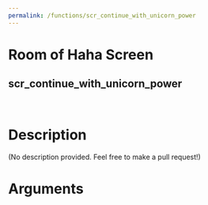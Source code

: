 ```yaml
---
permalink: /functions/scr_continue_with_unicorn_power
---
```

# Room of Haha Screen  
## scr_continue_with_unicorn_power  
&nbsp;  
# Description  
(No description provided. Feel free to make a pull request!) 
&nbsp;  
# Arguments


